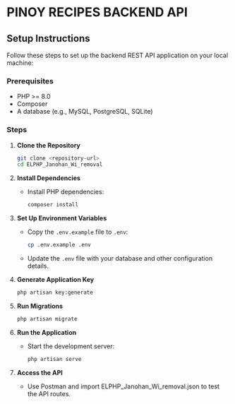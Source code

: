 # PINOY RECIPES BACKEND API

## Setup Instructions

Follow these steps to set up the backend REST API application on your local machine:

### Prerequisites
- PHP >= 8.0
- Composer
- A database (e.g., MySQL, PostgreSQL, SQLite)

### Steps

1. **Clone the Repository**
   ```bash
   git clone <repository-url>
   cd ELPHP_Janohan_Wi_removal
   ```

2. **Install Dependencies**
   - Install PHP dependencies:
     ```bash
     composer install
     ```

3. **Set Up Environment Variables**
   - Copy the `.env.example` file to `.env`:
     ```bash
     cp .env.example .env
     ```
   - Update the `.env` file with your database and other configuration details.

4. **Generate Application Key**
   ```bash
   php artisan key:generate
   ```

5. **Run Migrations**
   ```bash
   php artisan migrate
   ```

6. **Run the Application**
   - Start the development server:
     ```bash
     php artisan serve
     ```

7. **Access the API**
   - Use Postman and import ELPHP_Janohan_Wi_removal.json to test the API routes.
